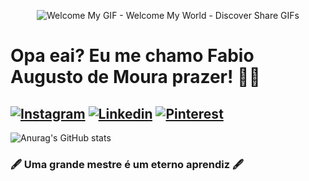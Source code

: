 <div align="center">
  
  ![Welcome My GIF - Welcome My World - Discover   Share GIFs](https://github.com/FabioMourahn/FabioMourahn/assets/142456922/5925e7cc-b30a-4850-a6b2-3fa586d9959d)

</div>

# **Opa eai? Eu me chamo Fabio Augusto de Moura prazer!** 🧑‍🎓 

[![Instagram](https://img.shields.io/badge/Instagram-E4405F?style=for-the-badge&logo=instagram&logoColor=white)](https://instagram/fabiomourahn)
[![Linkedin](https://img.shields.io/badge/LinkedIn-0077B5?style=for-the-badge&logo=linkedin&logoColor=white)](https://linkedin.com/in/fábio-moura-715764213)
[![Pinterest](https://img.shields.io/badge/Pinterest-%23E60023.svg?&style=for-the-badge&logo=Pinterest&logoColor=white)](https://br.pinterest.com/FabioMourahn)
----------------------------------------------------------------------
![Anurag's GitHub stats](https://github-readme-stats.vercel.app/api?username=Fabiomourahn&show_icons=true&theme=tokyonight)

### 🖋️ Uma grande mestre é um eterno aprendiz 🖋️
